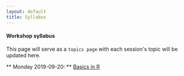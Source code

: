 ```yaml
---
layout: default
title: Syllabus
---
```


#### Workshop syllabus

This page will serve as a `topics page` with each session's topic will be updated here.

** Monday 2019-09-20: ** [Basics in R][1]

[1]: ./Data/2019-09-20
